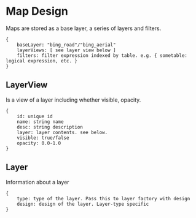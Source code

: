 # Map Design

Maps are stored as a base layer, a series of layers and filters.

```
{
	baseLayer: "bing_road"/"bing_aerial"
	layerViews: [ see layer view below ]
	filters: filter expression indexed by table. e.g. { sometable: logical expression, etc. }
}
```

## LayerView

Is a view of a layer including whether visible, opacity. 

```
{
	id: unique id
	name: string name
	desc: string description
	layer: layer contents. see below.
	visible: true/false
	opacity: 0.0-1.0
}
```

## Layer

Information about a layer

```
{
	type: type of the layer. Pass this to layer factory with design
	design: design of the layer. Layer-type specific
}
```

